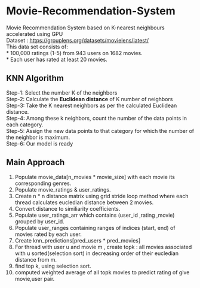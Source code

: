 # Movie-Recommendation-System

Movie Recommendation System based on K-nearest neighbours accelerated using GPU  
Dataset : https://grouplens.org/datasets/movielens/latest/  
This data set consists of:  
	* 100,000 ratings (1-5) from 943 users on 1682 movies.   
	* Each user has rated at least 20 movies.   

## KNN Algorithm  
Step-1: Select the number K of the neighbors  
Step-2: Calculate the **Euclidean distance** of K number of neighbors  
Step-3: Take the K nearest neighbors as per the calculated Euclidean distance.  
Step-4: Among these k neighbors, count the number of the data points in each category.  
Step-5: Assign the new data points to that category for which the number of the neighbor is maximum.  
Step-6: Our model is ready  

## Main Approach    

1. Populate movie_data[n_movies * movie_size] with each movie its corresponding genres.    
2. Populate movie_ratings & user_ratings.  
3. Create n * n distance matrix using  grid stride loop method where each thread calculates eucledian distance between 2 movies.  
4. Convert distance to similiarity coefficients.  
5. Populate user_ratings_arr which contains (user_id ,rating ,movie) grouped by user_id.   
6. Populate user_ranges containing ranges of indices (start, end) of movies rated by each user.    
7. Create knn_predictions[pred_users * pred_movies]  
8. For thread with user u and movie m , create topk : all movies associated with u sorted(selection sort) in decreasing order of their eucledian distance  from m.   
9. find top k, using selection sort.  
10. computed weighted average of all topk movies to predict rating of give movie,user pair.  